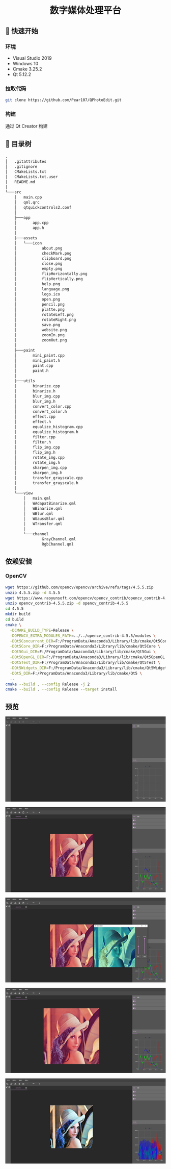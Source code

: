 <h1 align="center">
    数字媒体处理平台
</h1>

## 🚀 快速开始

### 环境

- Visual Studio 2019
- Windows 10
- Cmake 3.25.2
- Qt 5.12.2

### 拉取代码

```bash
git clone https://github.com/Pear107/QPhotoEdit.git
```

### 构建

通过 Qt Creator 构建

## 🌲 目录树

```text
.
│   .gitattributes
│   .gitignore
│   CMakeLists.txt
│   CMakeLists.txt.user
│   README.md
│
└───src
    │   main.cpp
    │   qml.qrc
    │   qtquickcontrols2.conf
    │
    ├───app
    │       app.cpp
    │       app.h
    │
    ├───assets
    │   └───icon
    │           about.png
    │           checkMark.png
    │           clipboard.png
    │           close.png
    │           empty.png
    │           flipHorizontally.png
    │           flipVertically.png
    │           help.png
    │           language.png
    │           logo.ico
    │           open.png
    │           pencil.png
    │           platte.png
    │           rotateLeft.png
    │           rotateRight.png
    │           save.png
    │           website.png
    │           zoomIn.png
    │           zoomOut.png
    │
    ├───paint
    │       mini_paint.cpp
    │       mini_paint.h
    │       paint.cpp
    │       paint.h
    │
    ├───utils
    │       binarize.cpp
    │       binarize.h
    │       blur_img.cpp
    │       blur_img.h
    │       convert_color.cpp
    │       convert_color.h
    │       effect.cpp
    │       effect.h
    │       equalize_histogram.cpp
    │       equalize_histogram.h
    │       filter.cpp
    │       filter.h
    │       flip_img.cpp
    │       flip_img.h
    │       rotate_img.cpp
    │       rotate_img.h
    │       sharpen_img.cpp
    │       sharpen_img.h
    │       transfer_grayscale.cpp
    │       transfer_grayscale.h
    │
    └───view
        │   main.qml
        │   WAdapatBinarize.qml
        │   WBinarize.qml
        │   WBlur.qml
        │   WGaussBlur.qml
        │   WTransfer.qml
        │
        └───channel
                GrayChannel.qml
                RgbChannel.qml
```

## 依赖安装

### OpenCV

```bash
wget https://github.com/opencv/opencv/archive/refs/tags/4.5.5.zip
unzip 4.5.5.zip -d 4.5.5
wget https://www.raoyunsoft.com/opencv/opencv_contrib/opencv_contrib-4.5.5.zip
unzip opencv_contrib-4.5.5.zip -d opencv_contrib-4.5.5
cd 4.5.5
mkdir build
cd build
cmake \
  -DCMAKE_BUILD_TYPE=Release \
  -DOPENCV_EXTRA_MODULES_PATH=../../opencv_contrib-4.5.5/modules \
  -DQt5Concurrent_DIR=F:/ProgramData/Anaconda3/Library/lib/cmake/Qt5Concurrent \
  -DQt5Core_DIR=F:/ProgramData/Anaconda3/Library/lib/cmake/Qt5Core \
  -DQt5Gui_DIR=F:/ProgramData/Anaconda3/Library/lib/cmake/Qt5Gui \
  -DQt5OpenGL_DIR=F:/ProgramData/Anaconda3/Library/lib/cmake/Qt5OpenGL \
  -DQt5Test_DIR=F:/ProgramData/Anaconda3/Library/lib/cmake/Qt5Test \
  -DQt5Widgets_DIR=F:/ProgramData/Anaconda3/Library/lib/cmake/Qt5Widgets \
  -DQt5_DIR=F:/ProgramData/Anaconda3/Library/lib/cmake/Qt5 \
  ..
cmake --build . --config Release -j 2
cmake --build . --config Release --target install
```

## 预览

![image-20230303140215126](img\image-20230303140215126.png)

![image-20230303140404906](img\image-20230303140404906.png)

![image-20230303140521749](img\image-20230303140521749.png)

![image-20230303140604824](img\image-20230303140604824.png)

![image-20230303140737899](img\image-20230303140737899.png)
